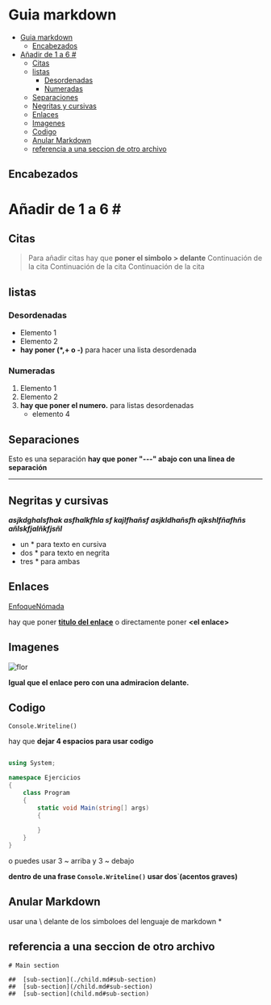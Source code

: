 
# Guia markdown

- [Guia markdown](#guia-markdown)
  - [Encabezados](#encabezados)
- [Añadir de 1 a 6 \#](#añadir-de-1-a-6-)
  - [Citas](#citas)
  - [listas](#listas)
    - [Desordenadas](#desordenadas)
    - [Numeradas](#numeradas)
  - [Separaciones](#separaciones)
  - [Negritas y cursivas](#negritas-y-cursivas)
  - [Enlaces](#enlaces)
  - [Imagenes](#imagenes)
  - [Codigo](#codigo)
  - [Anular Markdown](#anular-markdown)
  - [referencia a una seccion de otro archivo](#referencia-a-una-seccion-de-otro-archivo)

## Encabezados

# Añadir de 1 a 6 \#

## Citas

>Para añadir citas hay que **poner el simbolo \> delante**
 Continuación de la cita
 Continuación de la cita
 Continuación de la cita

## listas

### Desordenadas

- Elemento 1
- Elemento 2
- **hay poner (\*,\+ o \-)** para hacer una lista desordenada

### Numeradas

1. Elemento 1
2. Elemento 2
3. **hay que poner el numero.** para listas desordenadas
    - elemento 4

## Separaciones

Esto es una separación **hay que poner "---" abajo con una linea de separación**

---

## Negritas y cursivas

 ***asjkdghalsfhak asfhalkfhla sf
 kajlfhañsf  asjkldhañsfh
 ajkshlfñafhñs añlskfjalñkfjsñl***

- un \* para texto en cursiva
- dos \* para texto en negrita
- tres \* para ambas

## Enlaces

[EnfoqueNómada](https://www.youtube.com/watch?v=y6XdzBNC0_0&feature=emb_logo)

hay que poner **[titulo del enlace](enlace)** o directamente poner **\<el enlace\>**

## Imagenes

![flor](1.jpg)

**Igual que el enlace pero con una admiracion delante.**

## Codigo

    Console.Writeline()

hay que **dejar 4 espacios para usar codigo**

~~~cs

using System;

namespace Ejercicios
{
    class Program
    {
        static void Main(string[] args)
        {       
        
        }
    }
}

~~~

o puedes usar 3 \~ arriba y 3 \~ debajo

**dentro de una frase `Console.Writeline()` usar dos**`**(acentos graves)**

## Anular Markdown

usar una \ delante de los simboloes del lenguaje de markdown \*

## referencia a una seccion de otro archivo

```
# Main section

##  [sub-section](./child.md#sub-section)    
##  [sub-section](/child.md#sub-section)
##  [sub-section](child.md#sub-section)
```

